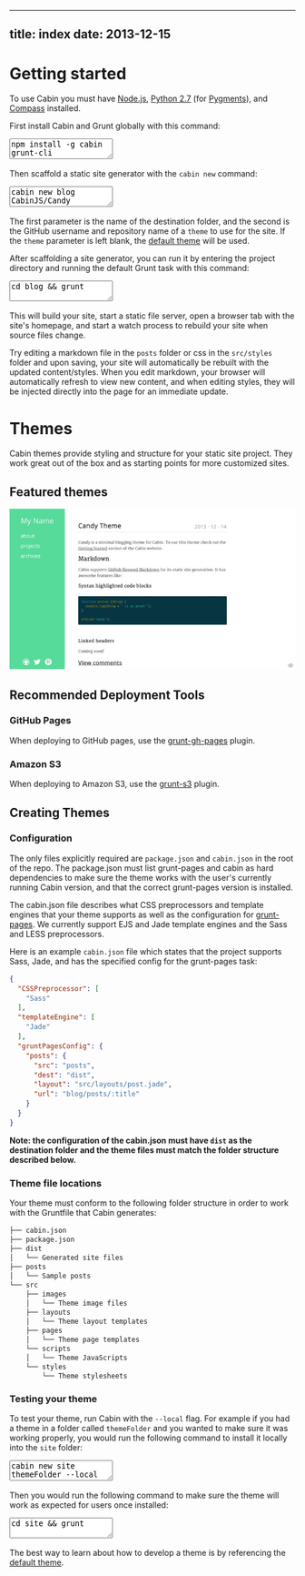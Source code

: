----
title: index
date:   2013-12-15
----
# Getting started

To use Cabin you must have [Node.js](http://nodejs.org/), [Python 2.7](http://www.python.org/) (for [Pygments](http://pygments.org/)), and [Compass](http://compass-style.org/) installed.

First install Cabin and Grunt globally with this command:

<textarea readonly class="cli-code">npm install -g cabin grunt-cli</textarea>

Then scaffold a static site generator with the `cabin new` command:

<textarea readonly class="cli-code">cabin new blog CabinJS/Candy</textarea>

The first parameter is the name of the destination folder, and the second is the GitHub username and repository name of a `theme` to use for the site. If the `theme` parameter is left blank, the [default theme](http://CabinJS.github.io/Candy/) will be used.

After scaffolding a site generator, you can run it by entering the project directory and running the default Grunt task with this command:

<textarea readonly class="cli-code">cd blog && grunt</textarea>

This will build your site, start a static file server, open a browser tab with the site's homepage, and start a watch process to rebuild your site when source files change.

Try editing a markdown file in the `posts` folder or css in the `src/styles` folder and upon saving, your site will automatically be rebuilt with the updated content/styles. When you edit markdown, your browser will automatically refresh to view new content, and when editing styles, they will be injected directly into the page for an immediate update.

# Themes

Cabin themes provide styling and structure for your static site project. They work great out of the box and as starting points for more customized sites.

## Featured themes

<a class="theme-wrapper group" href="http://CabinJS.github.io/Candy/">
  <img class="theme-img" src="./images/Candy.jpg"/>
</a>

## Recommended Deployment Tools

### GitHub Pages

When deploying to GitHub pages, use the [grunt-gh-pages](https://github.com/tschaub/grunt-gh-pages) plugin.

### Amazon S3

When deploying to Amazon S3, use the [grunt-s3](https://github.com/pifantastic/grunt-s3) plugin.

## Creating Themes

### Configuration

The only files explicitly required are `package.json` and `cabin.json` in the root of the repo. The package.json must list grunt-pages and cabin as hard dependencies to make sure the theme works with the user's currently running Cabin version, and that the correct grunt-pages version is installed.

The cabin.json file describes what CSS preprocessors and template engines that your theme supports as well as the configuration for [grunt-pages](https://github.com/CabinJS/grunt-pages). We currently support EJS and Jade template engines and the Sass and LESS preprocessors.

Here is an example `cabin.json` file which states that the project supports Sass, Jade, and has the specified config for the grunt-pages task:
```json
{
  "CSSPreprocessor": [
    "Sass"
  ],
  "templateEngine": [
    "Jade"
  ],
  "gruntPagesConfig": {
    "posts": {
      "src": "posts",
      "dest": "dist",
      "layout": "src/layouts/post.jade",
      "url": "blog/posts/:title"
    }
  }
}
```
**Note: the configuration of the cabin.json must have `dist` as the destination folder and the theme files must match the folder structure described below.**

### Theme file locations

Your theme must conform to the following folder structure in order to work with the Gruntfile that Cabin generates:
```
├── cabin.json
├── package.json
├── dist
│   └── Generated site files
├── posts
│   └── Sample posts
└── src
    ├── images
    │   └── Theme image files
    ├── layouts
    │   └── Theme layout templates
    ├── pages
    │   └── Theme page templates
    └── scripts
    │   └── Theme JavaScripts
    └── styles
        └── Theme stylesheets
```

### Testing your theme

To test your theme, run Cabin with the `--local` flag. For example if you had a theme in a folder called `themeFolder` and you wanted to make sure it was working properly, you would run the following command to install it locally into the `site` folder:

<textarea readonly class="cli-code">cabin new site themeFolder --local</textarea>


Then you would run the following command to make sure the theme will work as expected for users once installed:

<textarea readonly class="cli-code">cd site && grunt</textarea>

The best way to learn about how to develop a theme is by referencing the [default theme](https://github.com/CabinJS/Candy).
